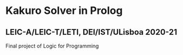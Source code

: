 # Kakuro Solver in Prolog
## LEIC-A/LEIC-T/LETI, DEI/IST/ULisboa 2020-21

Final project of Logic for Programming
